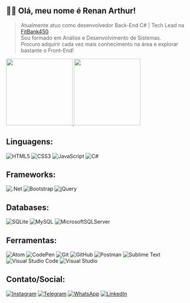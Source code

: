 ## :raising_hand_man: Olá, meu nome é <strong>Renan Arthur!</strong>

> Atualmente atuo como desenvolvedor Back-End C# | Tech Lead na <a href="fitbank.com.br">FitBank450</a>.<br>
> Sou formado em Análise e Desenvolvimento de Sistemas.<br>
> Procuro adquirir cada vez mais conhecimento na área e explorar bastante o Front-End!

<a href="https://github.com/renan-arth">
  <img height="180em" src="https://github-readme-stats.vercel.app/api?username=renan-arth&theme=dracula&show_icons=true" />
</a>

<a href="https://github.com/renan-arth">
  <img height="180em" src="https://github-readme-stats.vercel.app/api/top-langs/?username=renan-arth&theme=dracula&hide_langs_below=1" />
</a>

## **Linguagens:**
  ![HTML5](https://img.shields.io/badge/html5-%23E34F26.svg?style=for-the-badge&logo=html5&logoColor=white)
  ![CSS3](https://img.shields.io/badge/css3-%231572B6.svg?style=for-the-badge&logo=css3&logoColor=white)
  ![JavaScript](https://img.shields.io/badge/-JavaScript-333333?style=for-the-badge&logo=javascript)
  ![C#](https://img.shields.io/badge/C%23-333333?style=for-the-badge&logo=c-sharp&logoColor=blueviolet)
  
## **Frameworks:**
![.Net](https://img.shields.io/badge/.NET-5C2D91?style=for-the-badge&logo=.net&logoColor=white)
![Bootstrap](https://img.shields.io/badge/bootstrap-%23563D7C.svg?style=for-the-badge&logo=bootstrap&logoColor=white)
![jQuery](https://img.shields.io/badge/jquery-%230769AD.svg?style=for-the-badge&logo=jquery&logoColor=white)

## **Databases:**
![SQLite](https://img.shields.io/badge/sqlite-%2307405e.svg?style=for-the-badge&logo=sqlite&logoColor=white)
![MySQL](https://img.shields.io/badge/-MySQL-333333?style=for-the-badge&logo=mysql)
![MicrosoftSQLServer](https://img.shields.io/badge/Microsoft%20SQL%20Sever-CC2927?style=for-the-badge&logo=microsoft%20sql%20server&logoColor=white)

## **Ferramentas:**
  ![Atom](https://img.shields.io/badge/Atom-%2366595C.svg?style=for-the-badge&logo=atom&logoColor=white)
  ![CodePen](https://img.shields.io/badge/CodePen-white?style=for-the-badge&logo=codepen&logoColor=black)
  ![Git](https://img.shields.io/badge/git-%23F05033.svg?style=for-the-badge&logo=git&logoColor=white)
  ![GitHub](https://img.shields.io/badge/github-%23121011.svg?style=for-the-badge&logo=github&logoColor=white)
  ![Postman](https://img.shields.io/badge/Postman-FF6C37?style=for-the-badge&logo=postman&logoColor=white)
  ![Sublime Text](https://img.shields.io/badge/sublime_text-%23575757.svg?style=for-the-badge&logo=sublime-text&logoColor=important)
  ![Visual Studio Code](https://img.shields.io/badge/Visual%20Studio%20Code-0078d7.svg?style=for-the-badge&logo=visual-studio-code&logoColor=white)
  ![Visual Studio](https://img.shields.io/badge/Visual%20Studio-5C2D91.svg?style=for-the-badge&logo=visual-studio&logoColor=white)
  
## **Contato/Social:**
  <a href="https://www.instagram.com/renanarthur2002">![Instagram](https://img.shields.io/badge/Instagram-%23E4405F.svg?style=for-the-badge&logo=Instagram&logoColor=white)</a>
  <a href="https://web.telegram.org/k/#@renanarthur">![Telegram](https://img.shields.io/badge/Telegram-2CA5E0?style=for-the-badge&logo=telegram&logoColor=white)</a>
  <a href="https://contate.me/my-whatssapp">![WhatsApp](https://img.shields.io/badge/WhatsApp-25D366?style=for-the-badge&logo=whatsapp&logoColor=white)</a>
  <a href="https://www.linkedin.com/in/renan-arthur/">![LinkedIn](https://img.shields.io/badge/linkedin-%230077B5.svg?style=for-the-badge&logo=linkedin&logoColor=white)</a>
